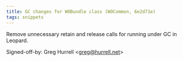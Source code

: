```yaml
---
title: GC changes for WOBundle class (WOCommon, 6e2d71e)
tags: snippets
---
```


Remove unnecessary retain and release calls for running under GC in Leopard.

Signed-off-by: Greg Hurrell &lt;greg@hurrell.net&gt;
